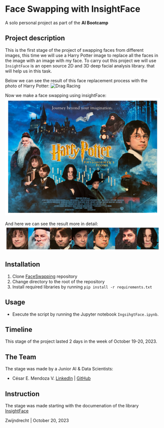 # Face Swapping with InsightFace

A solo personal project as part of the **AI Bootcamp**

## Project description

This is the first stage of the project of swapping faces from different images, this time we will use a Harry Potter image to replace all the faces in the image with an image with my face. To carry out this project we will use `InsightFace` is an open source 2D and 3D deep facial analysis library. that will help us in this task.

Below we can see the result of this face replacement process with the photo of Harry Potter: 
![Drag Racing](/img/HarryPotter.jpeg)

Now we make a face swapping using insightFace:
![Drag Racing](/img/output1.png)

And here we can see the result more in detail:
![Drag Racing](/img/output2.png)
## Installation

1. Clone [FaceSwapping](https://github.com/mendoce24/FaceSwapping) repository
2. Change directory to the root of the repository
3. Install required libraries by running `pip install -r requirements.txt`

## Usage

- Execute the script by running the Jupyter notebook `IngsihgtFace.ipynb`.

## Timeline

This stage of the project lasted 2 days in the week of October 19-20, 2023.

## The Team

The stage was made by a Junior AI & Data Scientists:

- César E. Mendoza V. [LinkedIn](https://www.linkedin.com/in/mendoce24/) | [GitHub](https://github.com/mendoce24)

## Instruction

The stage was made starting with the documenation of the library [InsightFace](https://github.com/deepinsight/insightface)

Zwijndrecht | October 20, 2023
